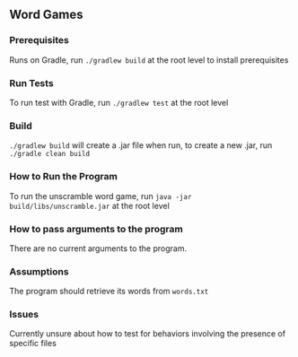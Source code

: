 Word Games
----------

### Prerequisites

Runs on Gradle, run ```./gradlew build``` at the root level to install prerequisites

### Run Tests

To run test with Gradle, run ```./gradlew test``` at the root level

### Build

```./gradlew build``` will create a .jar file when run, to create a new .jar, run ```./gradle clean build```

### How to Run the Program

To run the unscramble word game, run ```java -jar build/libs/unscramble.jar``` at the root level

### How to pass arguments to the program

There are no current arguments to the program.

### Assumptions

The program should retrieve its words from ```words.txt```

### Issues
Currently unsure about how to test for behaviors involving the presence of specific files